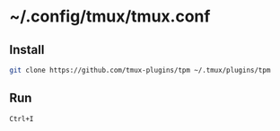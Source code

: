 # ~/.config/tmux/tmux.conf

## Install
```bash
git clone https://github.com/tmux-plugins/tpm ~/.tmux/plugins/tpm
```

## Run
`Ctrl+I`

